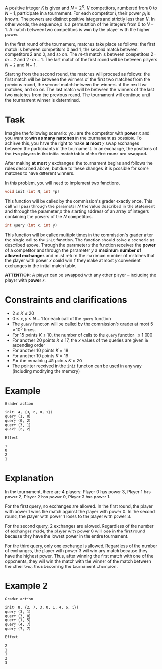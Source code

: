 
A positive integer $K$ is given and $N = 2^K$. $N$ competitors, numbered from $0$ to $N-1$, participate in a tournament. For each competitor $i$, their power $p_i$ is known. The powers are distinct positive integers and strictly less than $N$. In other words, the sequence $p$ is a permutation of the integers from $0$ to $N-1$. A match between two competitors is won by the player with the higher power.

In the first round of the tournament, matches take place as follows: the first match is between competitors $0$ and $1$, the second match between competitors $2$ and $3$, and so on. The $m$-th match is between competitors $2 \cdot m-2$ and $2 \cdot m-1$. The last match of the first round will be between players $N-2$ and $N-1$.

Starting from the second round, the matches will proceed as follows: the first match will be between the winners of the first two matches from the previous round, the second match between the winners of the next two matches, and so on. The last match will be between the winners of the last two matches from the previous round. The tournament will continue until the tournament winner is determined.

# Task

Imagine the following scenario: you are the competitor with **power** $x$ and you want to **win as many matches** in the tournament as possible. To achieve this, you have the right to make **at most** $y$ swap exchanges between the participants in the tournament. In an exchange, the positions of the two players in the initial match table of the first round are swapped.

After making **at most** $y$ exchanges, the tournament begins and follows the rules described above, but due to these changes, it is possible for some matches to have different winners.

In this problem, you will need to implement two functions.

```cpp
void init (int N, int *p)
```

This function will be called by the commission's grader exactly once. This call will pass through the parameter $N$ the value described in the statement and through the parameter $p$ the starting address of an array of integers containing the powers of the $N$ competitors.

```cpp
int query (int x, int y)
```

This function will be called multiple times in the commission's grader after the single call to the `init` function. The function should solve a scenario as described above. Through the parameter $x$ the function receives the **power** of a competitor and through the parameter $y$ a **maximum number of allowed exchanges** and must return the maximum number of matches that the player with power $x$ could win if they make at most $y$ convenient exchanges in the initial match table.

**ATTENTION**: A player can be swapped with any other player – including the player with **power** $x$.

# Constraints and clarifications

* $2 \leq K \leq 20$
* $0 \leq x, y \leq N-1$ for each call of the `query` function
* The `query` function will be called by the commission's grader at most $5 \times 10^5$ times.
* For 15 points $K \leq 10$, the number of calls to the `query` function $\leq 1 \ 000$
* For another 20 points $K \leq 17$, the $x$ values of the queries are given in ascending order
* For another 10 points $K = 18$
* For another 10 points $K = 19$
* For the remaining 45 points $K = 20$
* The pointer received in the `init` function can be used in any way (including modifying the memory)

# Example

`Grader action`
```
init( 4, {3, 2, 0, 1}) 
query (1, 0)
query (0, 2)
query (3, 1)
query (2, 2)
```

`Effect`
```
1
0
2
1
```

# Explanation

In the tournament, there are $4$ players: Player $0$ has power $3$, Player $1$ has power $2$, Player $2$ has power $0$, Player $3$ has power $1$.

For the first query, no exchanges are allowed. In the first round, the player with power $1$ wins the match against the player with power $0$. In the second round, the player with power $1$ loses to the player with power $3$. 

For the second query, $2$ exchanges are allowed. Regardless of the number of exchanges made, the player with power $0$ will lose in the first round because they have the lowest power in the entire tournament. 

For the third query, only one exchange is allowed. Regardless of the number of exchanges, the player with power $3$ will win any match because they have the highest power. Thus, after winning the first match with one of the opponents, they will win the match with the winner of the match between the other two, thus becoming the tournament champion.

# Example 2

`Grader action`
```
init( 8, {2, 7, 3, 0, 1, 4, 6, 5})
query (3, 1) 
query (3, 0)
query (1, 5)
query (4, 7)
query (7, 7)
```

`Effect`
```
2
1
1
2
3
```
